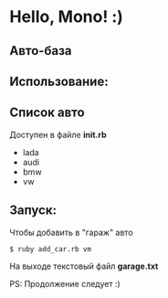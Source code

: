 # Hello, Mono! :)
## Авто-база
## Использование:
## Список авто
Доступен в файле **init.rb**
 * lada
 * audi
 * bmw
 * vw

## Запуск:
Чтобы добавить в "гараж" авто

	$ ruby add_car.rb vm
На выходе текстовый файл **garage.txt**

PS: Продолжение следует :)
